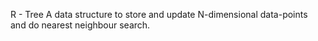 R - Tree
A data structure to store and update N-dimensional data-points and do nearest neighbour search.



